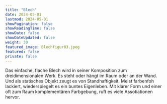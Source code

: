 ```yaml
---
title: "Blech"
date: 2024-05-01
lastmod: 2024-05-01
showPagination: false
showReadingTime: false
showDate: false
showDateUpdated: false
weight: 30
featured_image: Blechfigur03.jpeg
featured: false
private: false
---
```


Das einfache, flache Blech wird in seiner Komposition zum dreidimensionalen
Werk. Es steht oder hängt im Raum oder an der Wand. Und als statisches Objekt
zeugt es von Standhaftigkeit. Meist farbenfoh lackiert, wiederspiegelt es ein
buntes Eigenleben. Mit klarer Form und einer oft zum Raum komplementären
Farbgebung, ruft es viele Assotiationen hervor.
